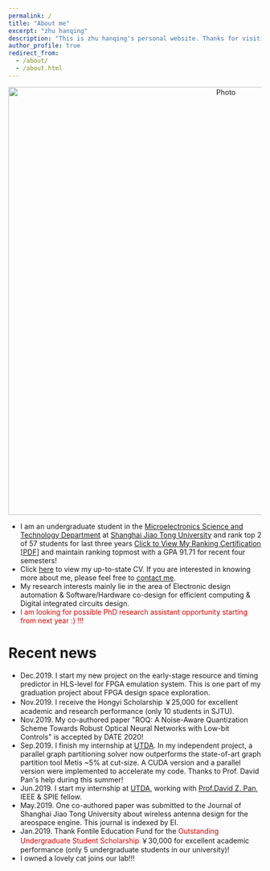 ```yaml
---
permalink: /
title: "About me"
excerpt: "zhu hanqing"
description: "This is zhu hanqing's personal website. Thanks for visiting!!!"
author_profile: true
redirect_from: 
  - /about/
  - /about.html
---
```


<p align="center">
  <img src="https://zhuhanqing.github.io/images/ZHQ.jpg?raw=true" alt="Photo" style="width: 850px;"/> 
  
</p>


* I am an undergraduate student in the [Microelectronics Science and Technology Department](http://dmne.sjtu.edu.cn/dmne/) at [Shanghai Jiao Tong University](http://en.sjtu.edu.cn/) and rank top 2 of 57 students for last three years [Click to View My Ranking Certification [PDF]](http://zhuhanqing.github.io/files/ranking.pdf) and maintain ranking topmost with a GPA 91.71 for recent four semesters!
* Click [here](http://zhuhanqing.github.io/files/CV_ZHQ_full.pdf) to view my up-to-state CV. If you are interested in knowing more about me, please feel free to [contact me](https://zhuhanqing.github.io/contact/).
* My research interests mainly lie in the area of Electronic design automation & Software/Hardware co-design for efficient computing & Digital integrated circuits design. 
* <font color="#dd0000">I am looking for possible PhD research assistant opportunity starting from next year :)  !!!</font>

# Recent news
* Dec.2019. I start my new project on the early-stage resource and timing predictor in HLS-level for FPGA emulation system. This is one part of my graduation project about FPGA design space exploration.
* Nov.2019. I receive the Hongyi Scholarship ￥25,000 for excellent academic and research performance (only 10 students in SJTU).
* Nov.2019. My co-authored paper "ROQ: A Noise-Aware Quantization Scheme Towards Robust Optical Neural Networks with Low-bit Controls" is accepted by DATE 2020!
* Sep.2019. I finish my internship at [UTDA](https://www.cerc.utexas.edu/utda/). In my independent project, a parallel graph partitioning solver now outperforms the state-of-art graph partition tool Metis ~5% at cut-size. A CUDA version and a parallel version were implemented to accelerate my code. Thanks to Prof. David Pan's help during this summer!
* Jun.2019. I start my internship at [UTDA](https://www.cerc.utexas.edu/utda/), working with [Prof.David Z. Pan](http://www.ece.utexas.edu/people/faculty/david-z-pan), IEEE & SPIE fellow.
* May.2019. One co-authored paper was submitted to the Journal of Shanghai Jiao Tong University about wireless antenna design for the areospace engine. This journal is indexed by EI.
* Jan.2019. Thank Fontile Education Fund for the <font color="#dd0000"> Outstanding Undergraduate Student Scholarship</font>
 ￥30,000 for excellent academic performance (only 5 undergraduate students in our university)!
* I owned a lovely cat joins our lab!!!
